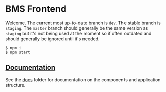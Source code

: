 # BMS Frontend

Welcome. The current most up-to-date branch is `dev`. The stable branch 
is `staging`. The `master` branch should generally be the same version 
as `staging` but it's not being used at the moment so if often outdated
and should generally be ignored until it's needed.

```
$ npm i
$ npm start
```

## [Documentation](./docs)

See the [docs](./docs) folder for documentation on the components and
application structure.
